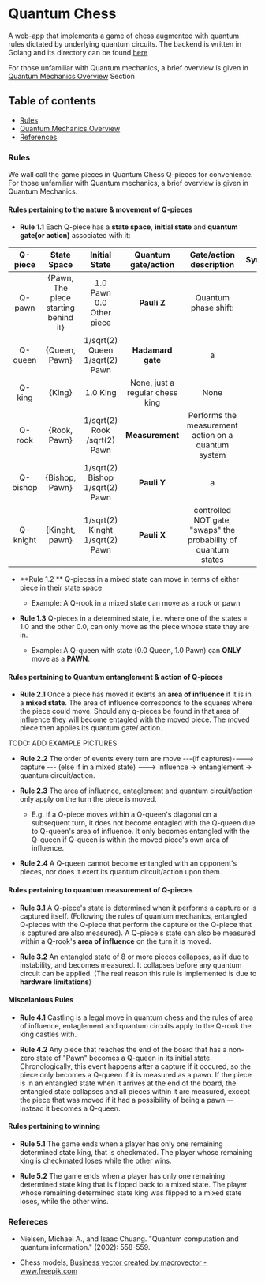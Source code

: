 # Quantum Chess

A web-app that implements a game of chess augmented with quantum rules dictated by underlying quantum circuits.
The backend is written in Golang and its directory can be found [here](https://github.com/alexandreLamarre/Quantum-Chess-Backend)

For those unfamiliar with Quantum mechanics, a brief overview is given in [Quantum Mechanics Overview](#Quantum-Mechanics-Overview) Section

## Table of contents
- [Rules](#Rules)
- [Quantum Mechanics Overview](#Quantum-Mechanics-Overview)
- [References](#References)

### Rules

We wall call the game pieces in Quantum Chess Q-pieces for convenience.
For those unfamiliar with Quantum mechanics, a brief overview is given in Quantum Mechanics.

#### Rules pertaining to the nature & movement of Q-pieces

- **Rule 1.1** Each Q-piece has a **state space**, **initial state** and **quantum gate(or action)** associated with it:



|Q-piece| State Space | Initial State | Quantum gate/action | Gate/action description | Symbol |
| :---: | :---------: | :-----------: | :-----------------: | :-----------------------------: | :---: |
| Q-pawn |\{Pawn, The piece starting behind it\}| 1.0 Pawn 0.0 Other piece | **Pauli Z**| Quantum phase shift: | a |
| Q-queen | \{Queen, Pawn\} | 1/sqrt(2) Queen 1/sqrt(2) Pawn | **Hadamard gate** | a | a|
| Q-king | \{King\} | 1.0 King | None, just a regular chess king | None | a|
| Q-rook | \{Rook, Pawn\} | 1/sqrt(2) Rook /sqrt(2) Pawn | **Measurement**| Performs the measurement action on a quantum system| a |
| Q-bishop | \{Bishop, Pawn\} | 1/sqrt(2) Bishop 1/sqrt(2) Pawn | **Pauli Y** | a |  a|
| Q- knight | \{Kinght, pawn} | 1/sqrt(2) Kinght 1/sqrt(2) Pawn | **Pauli X** | controlled NOT gate, "swaps" the probability of quantum states|a |



- **Rule 1.2 ** Q-pieces in a mixed state can move in terms of either piece in their state space
  - Example: A Q-rook in a mixed state can move as a rook or pawn

- **Rule 1.3** Q-pieces in a determined state, i.e. where one of the states = 1.0 and the other 0.0, can only move as the piece whose state they are in.
  - Example: A Q-queen with state (0.0 Queen, 1.0 Pawn) can **ONLY** move as a **PAWN**.

 #### Rules pertaining to Quantum entanglement & action of Q-pieces

 - **Rule 2.1** Once a piece has moved it exerts an **area of influence** if it is in a **mixed state**. The area of influence corresponds to the squares where the piece could move. Should any q-pieces be found in that area of influence they will become entagled with the moved piece. The moved piece then applies its quantum gate/ action.

  TODO: ADD EXAMPLE PICTURES

- **Rule 2.2** The order of events every turn are move ---(if captures)----> capture --- (else if in a mixed state) ---> influence -> entanglement -> quantum circuit/action.

- **Rule 2.3** The area of influence, entaglement and quantum circuit/action only apply on the turn the piece is moved.
  - E.g. if a Q-piece moves within a Q-queen's diagonal on a subsequent turn, it does not become entagled with the Q-queen due to Q-queen's area of influence. It only becomes entangled with the Q-queen if Q-queen is within the moved piece's own area of influence.

- **Rule 2.4** A Q-queen cannot become entangled with an opponent's pieces, nor does it exert its quantum circuit/action upon them.

#### Rules pertaining to quantum measurement of Q-pieces

- **Rule 3.1** A Q-piece's state is determined when it performs a capture or is captured itself. (Following the rules of quantum mechanics, entangled Q-pieces with the Q-piece that perform the capture or the Q-piece that is captured are also measured). A Q-piece's state can also be measured within a Q-rook's **area of influence** on the turn it is moved.

- **Rule 3.2** An entangled state of 8 or more pieces collapses, as if due to instability, and becomes measured. It collapses before any quantum circuit can be applied. (The real reason this rule is implemented is due to **hardware limitations**)

#### Miscelanious Rules

- **Rule 4.1** Castling is a legal move in quantum chess and the rules of area of influence, entaglement and quantum circuits apply to the Q-rook the king castles with.

- **Rule 4.2** Any piece that reaches the end of the board that has a non-zero state of "Pawn" becomes a Q-queen in its initial state. 
Chronologically, this event happens after a capture if it occured, so the piece only becomes a Q-queen if it is measured as a pawn. If the piece is in an entangled state when it arrives at the end of the board, the entangled state collapses and all pieces within it are measured, except the piece that was moved if it had a possibility of being a pawn -- instead it becomes a Q-queen. 

#### Rules pertaining to winning

- **Rule 5.1** The game ends when a player has only one remaining determined state king, that is checkmated. The player whose remaining king is checkmated loses while the other wins.

- **Rule 5.2** The game ends when a player has only one remaining determined state king that is flipped back to a mixed state. The player whose remaining determined state king was flipped to a mixed state loses, while the other wins.

### Refereces
- Nielsen, Michael A., and Isaac Chuang. "Quantum computation and quantum information." (2002): 558-559.

- Chess models, <a href="https://www.freepik.com/vectors/business">Business vector created by macrovector - www.freepik.com</a>
